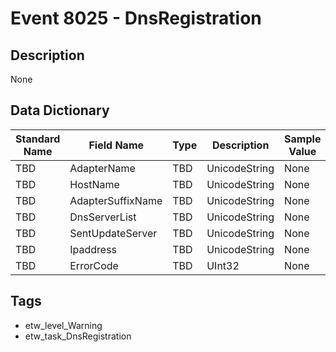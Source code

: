 # Event 8025 - DnsRegistration

## Description
None

## Data Dictionary
|Standard Name|Field Name|Type|Description|Sample Value|
|---|---|---|---|---|
|TBD|AdapterName|TBD|UnicodeString|None|None|
|TBD|HostName|TBD|UnicodeString|None|None|
|TBD|AdapterSuffixName|TBD|UnicodeString|None|None|
|TBD|DnsServerList|TBD|UnicodeString|None|None|
|TBD|SentUpdateServer|TBD|UnicodeString|None|None|
|TBD|Ipaddress|TBD|UnicodeString|None|None|
|TBD|ErrorCode|TBD|UInt32|None|None|

## Tags
* etw_level_Warning
* etw_task_DnsRegistration